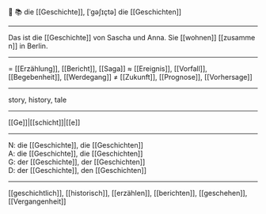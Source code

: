 🔴 📚 die [[Geschichte]], [ˈɡəʃɪçtə]
die [[Geschichten]]

---
Das ist die [[Geschichte]] von Sascha und Anna. Sie [[wohnen]] [[zusammen]] in Berlin.  

---
= [[Erzählung]], [[Bericht]], [[Saga]]
≈ [[Ereignis]], [[Vorfall]], [[Begebenheit]], [[Werdegang]]
≠ [[Zukunft]], [[Prognose]], [[Vorhersage]]

---
story, history, tale

---
[[Ge]]|[[schicht]]|[[e]]

---
N: die [[Geschichte]], die [[Geschichten]]  
A: die [[Geschichte]], die [[Geschichten]]  
G: der [[Geschichte]], der [[Geschichten]]  
D: der [[Geschichte]], den [[Geschichten]]  

---
[[geschichtlich]], [[historisch]], [[erzählen]], [[berichten]], [[geschehen]], [[Vergangenheit]]
